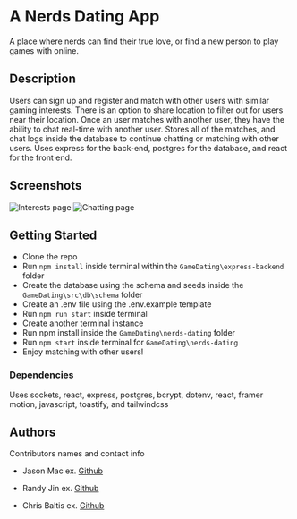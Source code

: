 # A Nerds Dating App

A place where nerds can find their true love, or find a new person to play games with online.

## Description

Users can sign up and register and match with other users with similar gaming interests. There is an option to share location to filter out for users near their location. Once an user matches with another user, they have the ability to chat real-time with another user. Stores all of the matches, and chat logs inside the database to continue chatting or matching with other users. Uses express for the back-end, postgres for the database, and react for the front end.

## Screenshots

![Interests page](https://i.imgur.com/p2wZGFO.png "Interests")
![Chatting page](https://i.imgur.com/U0SIqOu.png "Chatting")

## Getting Started

- Clone the repo
- Run `npm install` inside terminal within the `GameDating\express-backend` folder
- Create the database using the schema and seeds inside the `GameDating\src\db\schema` folder
- Create an .env file using the .env.example template
- Run `npm run start` inside terminal
- Create another terminal instance
- Run npm install inside the `GameDating\nerds-dating` folder
- Run `npm start` inside terminal for `GameDating\nerds-dating`
- Enjoy matching with other users!

### Dependencies

Uses sockets, react, express, postgres, bcrypt, dotenv, react, framer motion, javascript, toastify, and tailwindcss

## Authors

Contributors names and contact info

- Jason Mac
  ex. [Github](https://github.com/JasonMac123)

- Randy Jin
  ex. [Github](https://github.com/RandyZJin)

- Chris Baltis
  ex. [Github](https://github.com/Fireproof-Twig)
